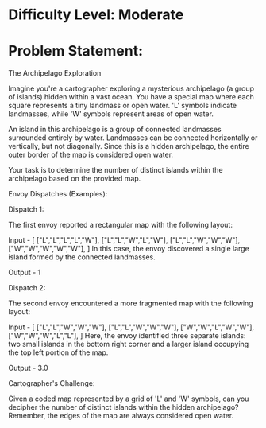 # Difficulty Level: Moderate

# Problem Statement:

The Archipelago Exploration

Imagine you're a cartographer exploring a mysterious archipelago (a group of islands) hidden within a vast ocean. You have a special map where each square represents a tiny landmass or open water. 'L' symbols indicate landmasses, while 'W' symbols represent areas of open water.

An island in this archipelago is a group of connected landmasses surrounded entirely by water. Landmasses can be connected horizontally or vertically, but not diagonally. Since this is a hidden archipelago, the entire outer border of the map is considered open water.

Your task is to determine the number of distinct islands within the archipelago based on the provided map.

Envoy Dispatches (Examples):

Dispatch 1:

The first envoy reported a rectangular map with the following layout:

Input -  [
             ["L","L","L","L","W"],
             ["L","L","W","L","W"],
             ["L","L","W","W","W"],
             ["W","W","W","W","W"],
         ]
In this case, the envoy discovered a single large island formed by the connected landmasses.

Output - 1

Dispatch 2:

The second envoy encountered a more fragmented map with the following layout:

 Input -  [
              ["L","L","W","W","W"],
              ["L","L","W","W","W"],
              ["W","W","L","W","W"],
              ["W","W","W","L","L"],
          ]
Here, the envoy identified three separate islands: two small islands in the bottom right corner and a larger island occupying the top left portion of the map.

Output - 3.0

Cartographer's Challenge:

Given a coded map represented by a grid of 'L' and 'W' symbols, can you decipher the number of distinct islands within the hidden archipelago? Remember, the edges of the map are always considered open water.
